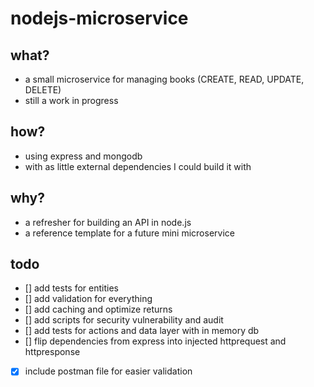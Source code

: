 # nodejs-microservice

## what?
- a small microservice for managing books (CREATE, READ, UPDATE, DELETE)
- still a work in progress

## how?
- using express and mongodb
- with as little external dependencies I could build it with

## why?
- a refresher for building an API in node.js
- a reference template for a future mini microservice

## todo
- [] add tests for entities
- [] add validation for everything
- [] add caching and optimize returns
- [] add scripts for security vulnerability and audit
- [] add tests for actions and data layer with in memory db
- [] flip dependencies from express into injected httprequest and httpresponse
- [x] include postman file for easier validation
